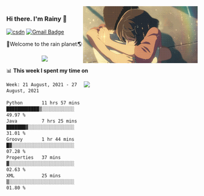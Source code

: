 <img  align='right' height="150" src="https://github.com/LikeRainDay/LikeRainDay/blob/master/pic/img_rain_1.gif?raw=true">



### Hi there. I'm Rainy :lemon:

[![csdn](https://img.shields.io/badge/-csdn-c14438?style=flat-square&logo=c&logoColor=white)](https://blog.csdn.net/qq_15807167)
[![Gmail Badge](https://img.shields.io/badge/-gmail-c14438?style=flat-square&logo=Gmail&logoColor=white&link=mailto:houshuai0816@gmail.com)](mailto:houshuai0816@gmail.com)

🚀Welcome to the rain planet🌎

<center>
<img align='center'  src="https://source.unsplash.com/random/1200x600">
</center>

📊 **This week I spent my time on**

<img align='right'   width="300" src="https://github-readme-stats.vercel.app/api?username=LikeRainDay&show_icons=true&title_color=fff&icon_color=79ff97&text_color=9f9f9f&bg_color=151515">

<!--START_SECTION:waka-->
```text
Week: 21 August, 2021 - 27 August, 2021

Python       11 hrs 57 mins  ████████████▒░░░░░░░░░░░░   49.97 % 
Java         7 hrs 25 mins   ███████▓░░░░░░░░░░░░░░░░░   31.01 % 
Groovy       1 hr 44 mins    █▓░░░░░░░░░░░░░░░░░░░░░░░   07.28 % 
Properties   37 mins         ▓░░░░░░░░░░░░░░░░░░░░░░░░   02.63 % 
XML          25 mins         ▒░░░░░░░░░░░░░░░░░░░░░░░░   01.80 % 
```
<!--END_SECTION:waka-->
